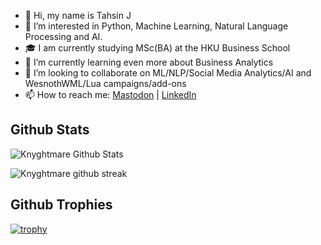 - 👋 Hi, my name is Tahsin J
- 👀 I’m interested in Python, Machine Learning, Natural Language Processing and AI.
- 🎓 I am currently studying MSc(BA) at the HKU Business School
- 🌱 I’m currently learning even more about Business Analytics
- 💞️ I’m looking to collaborate on ML/NLP/Social Media Analytics/AI and WesnothWML/Lua campaigns/add-ons
- 📫 How to reach me: <a rel="me" href="https://mas.to/@knyghtmare">Mastodon</a> | <a rel="me" href="https://www.linkedin.com/in/tahsinjahin/">LinkedIn</a>

<!---
knyghtmare/knyghtmare is a ✨ special ✨ repository because its `README.md` (this file) appears on your GitHub profile.
You can click the Preview link to take a look at your changes.
--->

## Github Stats
![Knyghtmare Github Stats](https://github-readme-stats-git-masterrstaa-rickstaa.vercel.app/api?username=knyghtmare&show_icons=true&theme=swift&count_private=true&include_all_commits=true)

![Knyghtmare github streak](https://github-readme-streak-stats.herokuapp.com/?user=knyghtmare&theme=swift&include_all_commits=true&count_private=true)

## Github Trophies
[![trophy](https://github-profile-trophy.vercel.app/?username=knyghtmare)](https://github.com/ryo-ma/github-profile-trophy)
